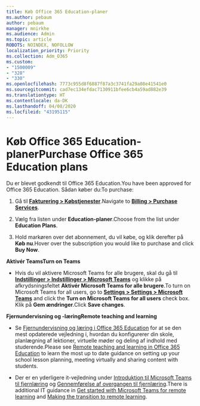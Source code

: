 ```yaml
---
title: Køb Office 365 Education-planer
ms.author: pebaum
author: pebaum
manager: mnirkhe
ms.audience: Admin
ms.topic: article
ROBOTS: NOINDEX, NOFOLLOW
localization_priority: Priority
ms.collection: Adm_O365
ms.custom:
- "1500009"
- "328"
- "330"
ms.openlocfilehash: 7773c955d8f6887f87a3c3741fa29a08e41541e0
ms.sourcegitcommit: cad7ec134efdac7130911bfee6cb4a59ad882e39
ms.translationtype: HT
ms.contentlocale: da-DK
ms.lasthandoff: 04/08/2020
ms.locfileid: "43195115"
---
```

# <a name="purchase-office-365-education-plans"></a><span data-ttu-id="e08a1-102">Køb Office 365 Education-planer</span><span class="sxs-lookup"><span data-stu-id="e08a1-102">Purchase Office 365 Education plans</span></span>

<span data-ttu-id="e08a1-103">Du er blevet godkendt til Office 365 Education.</span><span class="sxs-lookup"><span data-stu-id="e08a1-103">You have been approved for Office 365 Education.</span></span>  <span data-ttu-id="e08a1-104">Sådan køber du:</span><span class="sxs-lookup"><span data-stu-id="e08a1-104">To purchase:</span></span>

1. <span data-ttu-id="e08a1-105">Gå til **[Fakturering > Købstjenester](https://portal.office.com/AdminPortal/Home#/catalog)**.</span><span class="sxs-lookup"><span data-stu-id="e08a1-105">Navigate to **[Billing > Purchase Services](https://portal.office.com/AdminPortal/Home#/catalog)**.</span></span>

2. <span data-ttu-id="e08a1-106">Vælg fra listen under **Education-planer**.</span><span class="sxs-lookup"><span data-stu-id="e08a1-106">Choose from the list under **Education Plans**.</span></span>

3. <span data-ttu-id="e08a1-107">Hold markøren over det abonnement, du vil købe, og klik derefter på **Køb nu**.</span><span class="sxs-lookup"><span data-stu-id="e08a1-107">Hover over the subscription you would like to purchase and click **Buy Now**.</span></span>

<span data-ttu-id="e08a1-108">**Aktivér Teams**</span><span class="sxs-lookup"><span data-stu-id="e08a1-108">**Turn on Teams**</span></span>

- <span data-ttu-id="e08a1-109">Hvis du vil aktivere Microsoft Teams for alle brugere, skal du gå til **[Indstillinger > Indstillinger > Microsoft Teams](https://admin.microsoft.com/Adminportal/Home#/SettingsMultiPivot/:/Settings/L1/SkypeTeams)** og klikke på afkrydsningsfeltet **Aktivér Microsoft Teams for alle brugere**.</span><span class="sxs-lookup"><span data-stu-id="e08a1-109">To turn on Microsoft Teams for all users, go to **[Settings > Settings > Microsoft Teams](https://admin.microsoft.com/Adminportal/Home#/SettingsMultiPivot/:/Settings/L1/SkypeTeams)** and click the **Turn on Microsoft Teams for all users** check box.</span></span>  <span data-ttu-id="e08a1-110">Klik på **Gem ændringer**.</span><span class="sxs-lookup"><span data-stu-id="e08a1-110">Click **Save changes**.</span></span>

<span data-ttu-id="e08a1-111">**Fjernundervisning og -læring**</span><span class="sxs-lookup"><span data-stu-id="e08a1-111">**Remote teaching and learning**</span></span>

- <span data-ttu-id="e08a1-112">Se [Fjernundervisning og læring i Office 365 Education](https://support.office.com/article/remote-teaching-and-learning-in-office-365-education-f651ccae-7b65-478b-8366-51bb884025c4) for at se den mest opdaterede vejledning i, hvordan du konfigurerer din skole, planlægning af lektioner, virtuelle møder og deling af indhold med studerende.</span><span class="sxs-lookup"><span data-stu-id="e08a1-112">Please see [Remote teaching and learning in Office 365 Education](https://support.office.com/article/remote-teaching-and-learning-in-office-365-education-f651ccae-7b65-478b-8366-51bb884025c4) to learn the most up to date guidance on setting up your school lesson planning, meeting virtually and sharing content with students.</span></span>

- <span data-ttu-id="e08a1-113">Der er en yderligere it-vejledning under [Introduktion til Microsoft Teams til fjernlæring](https://docs.microsoft.com/MicrosoftTeams/remote-learning-edu) og [Gennemførelse af overgangen til fjernlæring](https://www.microsoft.com/education/remote-learning).</span><span class="sxs-lookup"><span data-stu-id="e08a1-113">There is additional IT guidance in [Get started with Microsoft Teams for remote learning](https://docs.microsoft.com/MicrosoftTeams/remote-learning-edu) and [Making the transition to remote learning](https://www.microsoft.com/education/remote-learning).</span></span>
